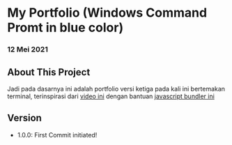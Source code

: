 # My Portfolio (Windows Command Promt in blue color)

### 12 Mei 2021

## About This Project

Jadi pada dasarnya ini adalah portfolio versi ketiga pada kali ini bertemakan terminal, terinspirasi dari [video ini](https://www.youtube.com/watch?v=jQCk2yo10YY&ab_channel=TraversyMedia) dengan bantuan [javascript bundler ini](https://nextapps-de.github.io/winbox/)

## Version

- 1.0.0: First Commit initiated!
